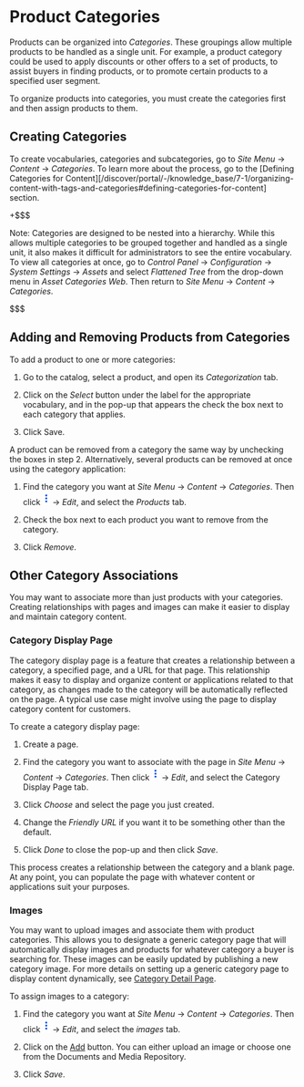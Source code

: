 # Product Categories [](id=product-categories)

Products can be organized into *Categories*. These groupings allow multiple
products to be handled as a single unit. For example, a product category could
be used to apply discounts or other offers to a set of products, to assist
buyers in finding products, or to promote certain products to a specified user
segment.

To organize products into categories, you must create the categories first and
then assign products to them.

## Creating Categories [](id=creating-categories)

To create vocabularies, categories and subcategories, go to *Site Menu* &rarr;
*Content* &rarr; *Categories*. To learn more about the process, go to the
[Defining Categories for
Content][/discover/portal/-/knowledge_base/7-1/organizing-content-with-tags-and-categories#defining-categories-for-content]
section.

+$$$

Note: Categories are designed to be nested into a hierarchy. While this allows
multiple categories to be grouped together and handled as a single unit, it
also makes it difficult for administrators to see the entire vocabulary. To
view all categories at once, go to *Control Panel* &rarr; *Configuration*
&rarr; *System Settings* &rarr; *Assets* and select *Flattened Tree* from the
drop-down menu in *Asset Categories Web*. Then return to *Site Menu* &rarr;
*Content* &rarr; *Categories*.

$$$

## Adding and Removing Products from Categories [](id=adding-and-removing-products-from-categories)

To add a product to one or more categories:

1.  Go to the catalog, select a product, and open its *Categorization* tab.

2.  Click on the *Select* button under the label for the appropriate vocabulary,
    and in the pop-up that appears the check the box next to each category that
    applies.

3.  Click Save.

A product can be removed from a category the same way by unchecking the boxes in
step 2. Alternatively, several products can be removed at once using the category
application:

1.  Find the category you want at *Site Menu* &rarr; *Content* &rarr;
    *Categories*. Then click ![Options](../../images/icon-options.png)
    &rarr; *Edit*, and select the *Products* tab.

2.  Check the box next to each product you want to remove from the category.

3.  Click *Remove*.

## Other Category Associations [](id=other-category-associations)

You may want to associate more than just products with your categories. Creating
relationships with pages and images can make it easier to display and maintain
category content.

### Category Display Page [](id=category-display-page)

The category display page is a feature that creates a relationship between
a category, a specified page, and a URL for that page. This relationship makes
it easy to display and organize content or applications related to that
category, as changes made to the category will be automatically reflected on the
page. A typical use case might involve using the page to display category
content for customers.

To create a category display page:

1.  Create a page.

2.  Find the category you want to associate with the page in *Site Menu* &rarr;
    *Content* &rarr; *Categories*. Then click
    ![Options](../../images/icon-options.png) &rarr; *Edit*, and select the
    Category Display Page tab. 

3.  Click *Choose* and select the page you just created.

4.  Change the *Friendly URL* if you want it to be something other than the
    default.

5.  Click *Done* to close the pop-up and then click *Save*.

This process creates a relationship between the category and a blank page. At
any point, you can populate the page with whatever content or applications suit
your purposes.

### Images [](id=images)

You may want to upload images and associate them with product categories. This
allows you to designate a generic category page that will automatically display
images and products for whatever category a buyer is searching for. These images
can be easily updated by publishing a new category image. For more details on
setting up a generic category page to display content dynamically, see
[Category Detail Page](/web/liferay-emporio/documentation/-/knowledge_base/7-1/category-detail-page).

To assign images to a category:

1.  Find the category you want at *Site Menu* &rarr; *Content* &rarr;
    *Categories*. Then click ![Options](../../images/icon-options.png)
    &rarr; *Edit*, and select the *images* tab.

2.  Click on the [Add](../../images/icon-add.png) button. You can either
    upload an image or choose one from the Documents and Media Repository.

3.  Click *Save*.

<!--Need to add material on setting the priority. Highest priority doc is the
one published, but need to see it to document it-->

